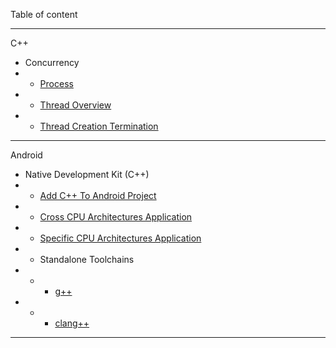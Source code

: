 Table of content

***

C++
* Concurrency
* * [Process](https://github.com/maxterjy/invistd/blob/master/c%2B%2B/multithread/process.pdf)
* * [Thread Overview](https://github.com/maxterjy/invistd/blob/master/c%2B%2B/multithread/thread_overview.pdf)
* * [Thread Creation Termination](https://github.com/maxterjy/invistd/blob/master/c%2B%2B/multithread/thread_creation_termination.pdf)

***

Android
* Native Development Kit (C++)
* * [Add C++ To Android Project](https://github.com/maxterjy/invistd/blob/master/android/ndk/Add%20C%2B%2B%20To%20Android%20Project.pdf)
* * [Cross CPU Architectures Application](https://github.com/maxterjy/invistd/blob/master/android/ndk/Cross%20CPU%20Archiectures%20Application.pdf)
* * [Specific CPU Architectures Application](https://github.com/maxterjy/invistd/blob/master/android/ndk/Specific%20CPU%20Architectures%20Application.pdf)
* *  Standalone Toolchains
* * * [g++](https://github.com/maxterjy/invistd/blob/master/android/ndk/g%2B%2B%20manual.pdf)
* * * [clang++](https://github.com/maxterjy/invistd/blob/master/android/ndk/clang%2B%2B%20manual.pdf)

***

